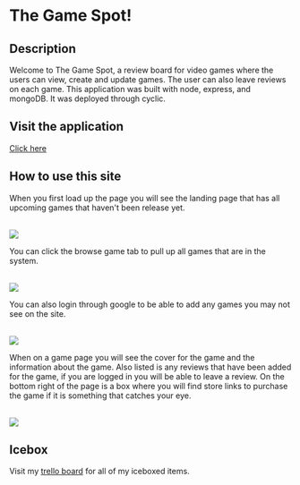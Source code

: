 # The Game Spot!

## Description

Welcome to The Game Spot, a review board for video games where the users can view, create and update games. The user can also leave reviews on each game. This application was built with node, express, and mongoDB. It was deployed through cyclic.

## Visit the application

<a href='https://ultramarine-wasp-kilt.cyclic.app/'>Click here</a>

## How to use this site

When you first load up the page you will see the landing page that has all upcoming games that haven't been release yet.

<br>

<img src='https://i.imgur.com/mDco8mW.png'>

<br>

You can click the browse game tab to pull up all games that are in the system.

<br>

<img src='https://i.imgur.com/sgRvxGI.png'>

<br>

You can also login through google to be able to add any games you may not see on the site.

<br>

<img src='https://i.imgur.com/Dhg6oDN.png'>

<br>

When on a game page you will see the cover for the game and the information about the game. Also listed is any reviews that have been added for the game, if you are logged in you will be able to leave a review. On the bottom right of the page is a box where you will find store links to purchase the game if it is something that catches your eye.

<br>

<img src='https://i.imgur.com/xnGYRl9.png'>

<br>

## Icebox

Visit my <a href='https://trello.com/b/pvMDWyVb/untitled-board'>trello board</a> for all of my iceboxed items.